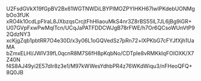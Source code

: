 U2FsdGVkX19fGpBV2Bx61WGTNWDiLBYPlMOZPYIHKH67lwIPKdebUONMgbOo3fUK
xRO4k10cdLpFlraL8JXbzqsCrcjtFhHliaouMkS4nr3Z8rBS55lL7JL6jBg9iGR+
U07GVpFxwPwMqlTcn/UCqJaPATFDDCWJgB78rFWE/h7Or6QCsoWUnVtP92QdzNY3
xcKjgZqb1pbtRR7O4e30D/x3y06L1oGQVedSz7pRn72+lXPKbG7cFYJfXjh1UaMA
bZmxELHI/JWlV39fL0qcnR8M7S6fH8pKqbNo/CDTpIe8vRMKkIqFOIOXK/X7Z40N
f4S8AJ49yi2E57dIr8z3e1/M97kWWesYdhbPR4z76WKdWiqu3/nFHeoQFQ+8Q0JB
